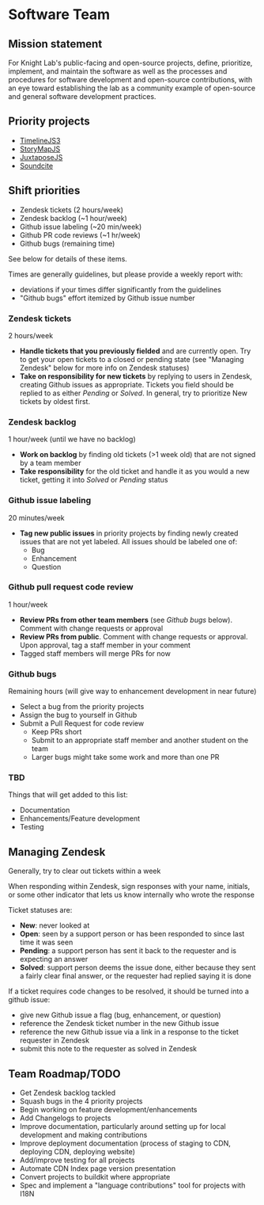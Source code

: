 # Software Team

## Mission statement

For Knight Lab's public-facing and open-source projects, define, prioritize, implement, and maintain the software as well as the processes and procedures for software development and open-source contributions, with an eye toward establishing the lab as a community example of open-source and general software development practices.

## Priority projects

  * [TimelineJS3](https://github.com/NUKnightLab/TimelineJS3)
  * [StoryMapJS](https://github.com/NUKnightLab/StoryMapJS)
  * [JuxtaposeJS](https://github.com/NUKnightLab/juxtapose)
  * [Soundcite](https://github.com/NUKnightLab/soundcite)
  
## Shift priorities
 
  * Zendesk tickets (2 hours/week)
  * Zendesk backlog (~1 hour/week)
  * Github issue labeling (~20 min/week)
  * Github PR code reviews (~1 hr/week)
  * Github bugs (remaining time)
  
See below for details of these items.
 
Times are generally guidelines, but please provide a weekly report with:
 
  * deviations if your times differ significantly from the guidelines
  * "Github bugs" effort itemized by Github issue number

### Zendesk tickets
 
   2 hours/week
   
   - **Handle tickets that you previously fielded** and are currently open. Try to get your open tickets to a closed or pending state (see "Managing Zendesk" below for more info on Zendesk statuses)
   - **Take on responsibility for new tickets** by replying to users in Zendesk, creating Github issues as appropriate. Tickets you field should be replied to as either _Pending_ or _Solved_. In general, try to prioritize New tickets by oldest first.
   
### Zendesk backlog
 
   1 hour/week (until we have no backlog)
   
   - **Work on backlog** by finding old tickets (>1 week old) that are not signed by a team member
   - **Take responsibility** for the old ticket and handle it as you would a new ticket, getting it into _Solved_ or _Pending_ status
   
### Github issue labeling
 
   20 minutes/week
   
   - **Tag new public issues** in priority projects by finding newly created issues that are not yet labeled. All issues should be labeled one of:
     * Bug
     * Enhancement
     * Question

### Github pull request code review
 
   1 hour/week
   
   - **Review PRs from other team members** (see _Github bugs_ below). Comment with change requests or approval
   - **Review PRs from public**. Comment with change requests or approval. Upon approval, tag a staff member in your comment
   - Tagged staff members will merge PRs for now
   
### Github bugs
 
Remaining hours (will give way to enhancement development in near future)
   
   - Select a bug from the priority projects
   - Assign the bug to yourself in Github
   - Submit a Pull Request for code review
     * Keep PRs short
     * Submit to an appropriate staff member and another student on the team
     * Larger bugs might take some work and more than one PR

### TBD

Things that will get added to this list:

  * Documentation
  * Enhancements/Feature development
  * Testing
     
## Managing Zendesk

Generally, try to clear out tickets within a week

When responding within Zendesk, sign responses with your name, initials, or some other indicator that lets us know internally who wrote the response

Ticket statuses are:

  * **New**: never looked at
  * **Open**: seen by a support person or has been responded to since last time it was seen
  * **Pending**: a support person has sent it back to the requester and is expecting an answer
  * **Solved**: support person deems the issue done, either because they sent a fairly clear final answer, or the requester had replied saying it is done

If a ticket requires code changes to be resolved, it should be turned into a github issue:

  * give new Github issue a flag (bug, enhancement, or question)
  * reference the Zendesk ticket number in the new Github issue
  * reference the new Github issue via a link in a response to the ticket requester in Zendesk
  * submit this note to the requester as solved in Zendesk

## Team Roadmap/TODO

  * Get Zendesk backlog tackled
  * Squash bugs in the 4 priority projects
  * Begin working on feature development/enhancements
  * Add Changelogs to projects
  * Improve documentation, particularly around setting up for local development and making contributions
  * Improve deployment documentation (process of staging to CDN, deploying CDN, deploying website)
  * Add/improve testing for all projects
  * Automate CDN Index page version presentation
  * Convert projects to buildkit where appropriate
  * Spec and implement a "language contributions" tool for projects with I18N
  
